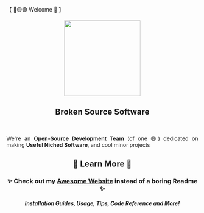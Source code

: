 【 🔴🟡🟢 Welcome 👋 】

<div align="justify">

<div align="center">
  <img src="https://avatars.githubusercontent.com/u/110147748" width="200">
  <h2>Broken Source Software</h2>
</div>

<br>

We're an **Open-Source Development Team** (of one 😅) dedicated on making **Useful Niched Software**, and cool minor projects

<div align="center">
  <h2>🍁 Learn More 🍁</h2>
  <h3>✨ Check out my <a href="https://brokensrc.dev"><b>Awesome Website</b></a> instead of a boring Readme ✨</h3>
  <h5>Installation Guides, Usage, Tips, Code Reference and More!</h5>
</div>

</div>
